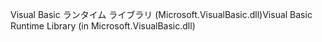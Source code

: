 <span data-ttu-id="2be6c-101">Visual Basic ランタイム ライブラリ (Microsoft.VisualBasic.dll)</span><span class="sxs-lookup"><span data-stu-id="2be6c-101">Visual Basic Runtime Library (in Microsoft.VisualBasic.dll)</span></span>